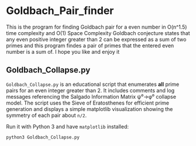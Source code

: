 # Goldbach_Pair_finder
This is the program for finding Goldbach pair for a even number in O(n^1.5) time complexity and O(1) Space Complexity
Goldbach conjecture states that any even positive integer greater than 2 can be expressed as a sum of two primes and this program findes a pair of primes that the entered even number is a sum of.
I hope you like and enjoy it

## Goldbach_Collapse.py

`Goldbach_Collapse.py` is an educational script that enumerates **all** prime pairs for an even integer greater than 2. It includes comments and log messages referencing the Salgado Information Matrix ψ⁰→φ⁰ collapse model. The script uses the Sieve of Eratosthenes for efficient prime generation and displays a simple matplotlib visualization showing the symmetry of each pair about `n/2`.

Run it with Python 3 and have `matplotlib` installed:

```bash
python3 Goldbach_Collapse.py
```
